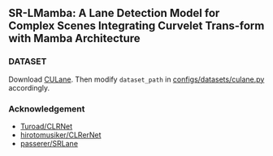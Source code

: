 ## SR-LMamba: A Lane Detection Model for Complex Scenes Integrating Curvelet Trans-form with Mamba Architecture


### DATASET
Download [CULane](https://xingangpan.github.io/projects/CULane.html). Then modify `dataset_path` in [configs/datasets/culane.py](configs/datasets/culane.py) accordingly.

### Acknowledgement

* [Turoad/CLRNet](https://github.com/Turoad/CLRNet/)
* [hirotomusiker/CLRerNet](https://github.com/hirotomusiker/CLRerNet)
* [passerer/SRLane](https://github.com/passerer/SRLane)

